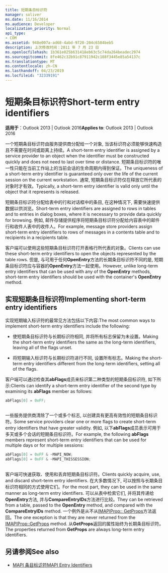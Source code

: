 ```yaml
---
title: 短期条目标识符
manager: soliver
ms.date: 11/16/2014
ms.audience: Developer
localization_priority: Normal
api_type:
- COM
ms.assetid: 948e007a-ad68-4abd-9720-204c6584beb5
description: 上次修改时间：2011 年 7 月 23 日
ms.openlocfilehash: 1b361e025b631418eb63c5c74da264beadec2974
ms.sourcegitcommit: 8fe462c32b91c87911942c188f3445e85a54137c
ms.translationtype: MT
ms.contentlocale: zh-CN
ms.lasthandoff: 04/23/2019
ms.locfileid: "32339191"
---
```

# <a name="short-term-entry-identifiers"></a><span data-ttu-id="28d74-103">短期条目标识符</span><span class="sxs-lookup"><span data-stu-id="28d74-103">Short-term entry identifiers</span></span>

<span data-ttu-id="28d74-104">**适用于**：Outlook 2013 | Outlook 2016</span><span class="sxs-lookup"><span data-stu-id="28d74-104">**Applies to**: Outlook 2013 | Outlook 2016</span></span> 
  
<span data-ttu-id="28d74-105">一个短期条目标识符由服务提供商分配给一个对象, 当该标识符必须能够快速构造且不需要在时间或距离上持续。</span><span class="sxs-lookup"><span data-stu-id="28d74-105">A short-term entry identifier is assigned by a service provider to an object when the identifier must be constructed quickly and does not need to last over time or distance.</span></span> <span data-ttu-id="28d74-106">短期条目标识符的唯一性只能在当前工作站上的当前会话的生命周期内得到保证。</span><span class="sxs-lookup"><span data-stu-id="28d74-106">The uniqueness of a short-term entry identifier is guaranteed only over the life of the current session on the current workstation.</span></span> <span data-ttu-id="28d74-107">通常, 短期条目标识符仅在释放它所代表的对象时才有效。</span><span class="sxs-lookup"><span data-stu-id="28d74-107">Typically, a short-term entry identifier is valid only until the object that it represents is released.</span></span> 
  
<span data-ttu-id="28d74-108">短期条目标识符分配给表中的行和对话框中的条目, 在这种情况下, 需要快速提供数据以供浏览。</span><span class="sxs-lookup"><span data-stu-id="28d74-108">Short-term entry identifiers are assigned to rows in tables and to entries in dialog boxes, where it is necessary to provide data quickly for browsing.</span></span> <span data-ttu-id="28d74-109">例如, 邮件存储提供程序将短期条目标识符分配给内容表中的邮件行和收件人表中的收件人。</span><span class="sxs-lookup"><span data-stu-id="28d74-109">For example, message store providers assign short-term entry identifiers to rows of messages in a contents table and to recipients in a recipients table.</span></span> 

<span data-ttu-id="28d74-110">客户端可以使用这些短期条目标识符打开表格行所代表的对象。</span><span class="sxs-lookup"><span data-stu-id="28d74-110">Clients can use these short-term entry identifiers to open the objects represented by the table rows.</span></span> <span data-ttu-id="28d74-111">但是, 与可用于任何**OpenEntry**方法的长期条目标识符不同的是, 短期条目标识符应与容器的**OpenEntry**方法一起使用。</span><span class="sxs-lookup"><span data-stu-id="28d74-111">However, unlike long-term entry identifiers that can be used with any of the **OpenEntry** methods, short-term entry identifiers should be used with the container's **OpenEntry** method.</span></span> 
  
## <a name="implementing-short-term-entry-identifiers"></a><span data-ttu-id="28d74-112">实现短期条目标识符</span><span class="sxs-lookup"><span data-stu-id="28d74-112">Implementing short-term entry identifiers</span></span>

<span data-ttu-id="28d74-113">实现短期输入标识符的最常见方法包括以下内容:</span><span class="sxs-lookup"><span data-stu-id="28d74-113">The most common ways to implement short-term entry identifiers include the following:</span></span>
  
- <span data-ttu-id="28d74-114">使短期条目标识符与长期标识符相同, 并将所有标志保留为未设置。</span><span class="sxs-lookup"><span data-stu-id="28d74-114">Making the short-term entry identifiers the same as the long-term identifiers, leaving all of the flags unset.</span></span> 
    
- <span data-ttu-id="28d74-115">将短期输入标识符与长期标识符进行不同, 设置所有标志。</span><span class="sxs-lookup"><span data-stu-id="28d74-115">Making the short-term entry identifiers different from the long-term identifiers, setting all of the flags.</span></span> 
    
<span data-ttu-id="28d74-116">客户端可以通过检查其**abFlags**成员来标识第二种类型的短期条目标识符, 如下所示:</span><span class="sxs-lookup"><span data-stu-id="28d74-116">Clients can identify a short-term entry identifier of the second type by examining its **abFlags** member as follows:</span></span> 
  
```cpp
abFlags[0] = 0xFF;
 
```

<span data-ttu-id="28d74-117">一些服务提供商清除了一个或多个标志, 以创建具有更高有效性的短期条目标识符。</span><span class="sxs-lookup"><span data-stu-id="28d74-117">Some service providers clear one or more flags to create short-term entry identifiers that have greater validity.</span></span> <span data-ttu-id="28d74-118">例如, 以下**abFlags**成员表示可用于多天或多个会话的短期条目标识符。</span><span class="sxs-lookup"><span data-stu-id="28d74-118">For example, the following **abFlags** members represent short-term entry identifiers that can be used for multiple days or for multiple sessions:</span></span> 
  
```cpp
abFlags[0] = 0xFF & ~MAPI_NOW;
abFlags[0] = 0xFF & ~MAPI_THISSESSION;
 
```

<span data-ttu-id="28d74-119">客户端可快速获取、使用和丢弃短期条目标识符。</span><span class="sxs-lookup"><span data-stu-id="28d74-119">Clients quickly acquire, use, and discard short-term entry identifiers.</span></span> <span data-ttu-id="28d74-120">在大多数情况下, 可以按照与长期条目标识符相同的方式使用它们。</span><span class="sxs-lookup"><span data-stu-id="28d74-120">For the most part, they can be used in the same manner as long-term entry identifiers.</span></span> <span data-ttu-id="28d74-121">可以从表中检索它们, 并将其传递给**OpenEntry**方法, 并与**CompareEntryIDs**方法进行比较。</span><span class="sxs-lookup"><span data-stu-id="28d74-121">They can be retrieved from a table, passed to the **OpenEntry** method, and compared with the **CompareEntryIDs** method.</span></span> <span data-ttu-id="28d74-122">一个例外是从不从[IMAPIProp:: GetProps](imapiprop-getprops.md)方法返回。</span><span class="sxs-lookup"><span data-stu-id="28d74-122">The one exception is that they are never returned from the [IMAPIProp::GetProps](imapiprop-getprops.md) method.</span></span> <span data-ttu-id="28d74-123">从**GetProps**返回的属性始终为长期条目标识符。</span><span class="sxs-lookup"><span data-stu-id="28d74-123">The properties returned from **GetProps** are always long-term entry identifiers.</span></span> 
  
## <a name="see-also"></a><span data-ttu-id="28d74-124">另请参阅</span><span class="sxs-lookup"><span data-stu-id="28d74-124">See also</span></span>

- [<span data-ttu-id="28d74-125">MAPI 条目标识符</span><span class="sxs-lookup"><span data-stu-id="28d74-125">MAPI Entry Identifiers</span></span>](mapi-entry-identifiers.md)

